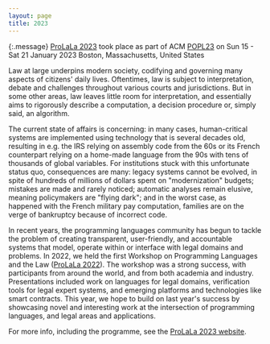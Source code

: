 ```yaml
---
layout: page
title: 2023
---
```


{:.message}
[ProLaLa 2023](https://popl23.sigplan.org/home/prolala-2023) took place as part of ACM [POPL23](https://popl23.sigplan.org/) on Sun 15 - Sat 21 January 2023 Boston, Massachusetts, United States

Law at large underpins modern society, codifying and governing many aspects of citizens' daily lives. Oftentimes, law is subject to interpretation, debate and challenges throughout various courts and jurisdictions. But in some other areas, law leaves little room for interpretation, and essentially aims to rigorously describe a computation, a decision procedure or, simply said, an algorithm.

The current state of affairs is concerning: in many cases, human-critical systems are implemented using technology that is several decades old, resulting in e.g. the IRS relying on assembly code from the 60s or its French counterpart relying on a home-made language from the 90s with tens of thousands of global variables. For institutions stuck with this unfortunate status quo, consequences are many: legacy systems cannot be evolved, in spite of hundreds of millions of dollars spent on "modernization" budgets; mistakes are made and rarely noticed; automatic analyses remain elusive, meaning policymakers are "flying dark"; and in the worst case, as happened with the French military pay computation, families are on the verge of bankruptcy because of incorrect code.

In recent years, the programming languages community has begun to tackle the problem of creating transparent, user-friendly, and accountable systems that model, operate within or interface with legal domains and problems. In 2022, we held the first Workshop on Programming Languages and the Law ([ProLaLa 2022](https://popl22.sigplan.org/home/prolala-2022)). The workshop was a strong success, with participants from around the world, and from both academia and industry. Presentations included work on languages for legal domains, verification tools for legal expert systems, and emerging platforms and technologies like smart contracts. This year, we hope to build on last year's success by showcasing novel and interesting work at the intersection of programming languages, and legal areas and applications.

For more info, including the programme, see the [ProLaLa 2023 website](https://popl23.sigplan.org/home/prolala-2023).